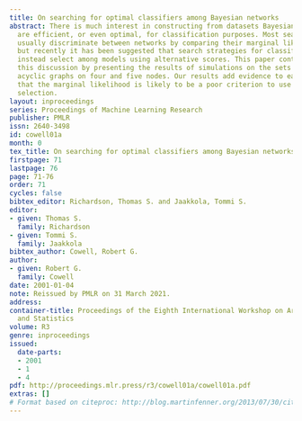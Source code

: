 ```yaml
---
title: On searching for optimal classifiers among Bayesian networks
abstract: There is much interest in constructing from datasets Bayesian networks which
  are efficient, or even optimal, for classification purposes. Most search strategies
  usually discriminate between networks by comparing their marginal likelihood score,
  but recently it has been suggested that search strategies for classifiers should
  instead select among models using alternative scores. This paper contributes to
  this discussion by presenting the results of simulations on the sets of all directed
  acyclic graphs on four and five nodes. Our results add evidence to earlier indications
  that the marginal likelihood is likely to be a poor criterion to use for classifier
  selection.
layout: inproceedings
series: Proceedings of Machine Learning Research
publisher: PMLR
issn: 2640-3498
id: cowell01a
month: 0
tex_title: On searching for optimal classifiers among Bayesian networks
firstpage: 71
lastpage: 76
page: 71-76
order: 71
cycles: false
bibtex_editor: Richardson, Thomas S. and Jaakkola, Tommi S.
editor:
- given: Thomas S.
  family: Richardson
- given: Tommi S.
  family: Jaakkola
bibtex_author: Cowell, Robert G.
author:
- given: Robert G.
  family: Cowell
date: 2001-01-04
note: Reissued by PMLR on 31 March 2021.
address:
container-title: Proceedings of the Eighth International Workshop on Artificial Intelligence
  and Statistics
volume: R3
genre: inproceedings
issued:
  date-parts:
  - 2001
  - 1
  - 4
pdf: http://proceedings.mlr.press/r3/cowell01a/cowell01a.pdf
extras: []
# Format based on citeproc: http://blog.martinfenner.org/2013/07/30/citeproc-yaml-for-bibliographies/
---
```

